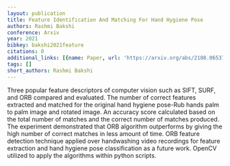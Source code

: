 ```yaml
---
layout: publication
title: Feature Identification And Matching For Hand Hygiene Pose
authors: Rashmi Bakshi
conference: Arxiv
year: 2021
bibkey: bakshi2021feature
citations: 0
additional_links: [{name: Paper, url: 'https://arxiv.org/abs/2108.06537'}]
tags: []
short_authors: Rashmi Bakshi
---
```

Three popular feature descriptors of computer vision such as SIFT, SURF, and
ORB compared and evaluated. The number of correct features extracted and
matched for the original hand hygiene pose-Rub hands palm to palm image and
rotated image. An accuracy score calculated based on the total number of
matches and the correct number of matches produced. The experiment demonstrated
that ORB algorithm outperforms by giving the high number of correct matches in
less amount of time. ORB feature detection technique applied over handwashing
video recordings for feature extraction and hand hygiene pose classification as
a future work. OpenCV utilized to apply the algorithms within python scripts.